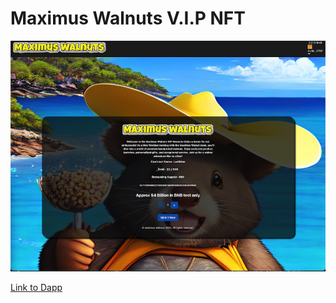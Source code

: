 # Maximus Walnuts V.I.P NFT


![alt text](https://raw.githubusercontent.com/ArielRin/Maximus-Walnuts-mint-test-wallect-connect/master/src/twitter.png "NFT Minting")


[Link to Dapp](https://stunning-florentine-35bf7f.netlify.app/)

